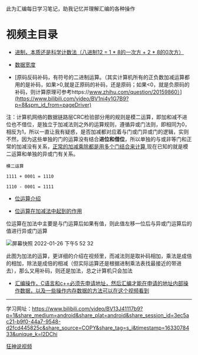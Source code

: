 此为汇编每日学习笔记，助我记忆并理解汇编的各种操作  



# 视频主目录

* [进制，本质还是科学计数法（八进制12 = 1 * 8的一次方 + 2 * 8的0次方）](https://www.bilibili.com/video/BV1ni4y1G7B9?p=3&spm_id_from=pageDriver)

* [数据宽度](https://www.bilibili.com/video/BV1ni4y1G7B9?p=6&spm_id_from=pageDriver)  

* [原码反码补码，有符号的二进制运算。（其实计算机所有的正负数加减运算都用的是补码，如果>0,就是正原码的补码，还是原码；如果<0，就是负原码的补码，则计算原理可参考https://www.zhihu.com/question/20159860）](https://www.bilibili.com/video/BV1ni4y1G7B9?p=8&spm_id_from=pageDriver)  

注：计算机网络的数据链路层CRC检验部分用的规则是模二运算，即加和减不进位也不借位，是独立于加减法则之外的运算规则，遵循异或门法则，即相同为0，相反为1，所以一直让我有疑惑，是否加减都对应着与门或门异或门的逻辑，实则不然，因为这些单独的门的运算没有结合**进位和借位**，所以单独的与或非等门和正常的加减没有关系，[正常的加减乘除都是用多个门结合来计算](https://baike.baidu.com/item/%E5%85%A8%E5%8A%A0%E5%99%A8),现在已知的就是模二运算和单独的异或门有关系。 

```
模二运算  

1111 + 0001 = 1110  

1110 - 0001 = 1111
```

* [位运算介绍](https://www.bilibili.com/video/BV1ni4y1G7B9?p=9&spm_id_from=pageDriver)  

* [位运算在加减法中起到的作用](https://www.bilibili.com/video/BV1ni4y1G7B9?p=10&spm_id_from=pageDriver)  

位运算在加法中主要是与门运算后如果有值，则此值左移一位后与异或门运算后的值进行异或门运算  

![屏幕快照 2022-01-26 下午5 52 32](https://user-images.githubusercontent.com/74129445/151141338-2448ea9d-f0d1-4269-8fbd-3867043b86e3.png)  

此图为加法的运算，更详细的介绍在视频里，而减法则是取补码相加，乘法是成倍的相加，除法是成倍的相减（但实际运算还是根据进制乘法表找最接近的带进去），那么又用补码，则还是加法，总之计算机只会加法

* [汇编操作，C语言和c++必须先申请地址，然后汇编才能在申请的地址内部操作数据，以及一些操作内存数据的方法可以在这个视频看到](https://zhuanlan.zhihu.com/p/76950607)
---------

学习网址：https://www.bilibili.com/video/BV13J41117b9?p=1&share_medium=android&share_plat=android&share_session_id=3ec5ac21-b9f0-44a7-9548-d2fcd445825c&share_source=COPY&share_tag=s_i&timestamp=1633078433&unique_k=l2DChi  

[狂神说视频](https://www.bilibili.com/video/BV1ni4y1G7B9?p=3&spm_id_from=pageDriver)


